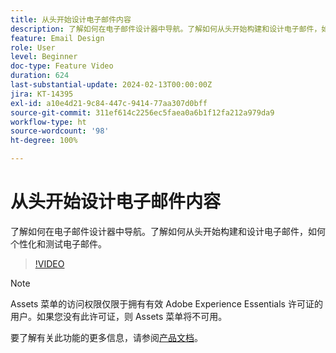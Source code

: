 ```yaml
---
title: 从头开始设计电子邮件内容
description: 了解如何在电子邮件设计器中导航。了解如何从头开始构建和设计电子邮件，如何个性化和测试电子邮件。
feature: Email Design
role: User
level: Beginner
doc-type: Feature Video
duration: 624
last-substantial-update: 2024-02-13T00:00:00Z
jira: KT-14395
exl-id: a10e4d21-9c84-447c-9414-77aa307d0bff
source-git-commit: 311ef614c2256ec5faea0a6b1f12fa212a979da9
workflow-type: ht
source-wordcount: '98'
ht-degree: 100%

---
```


# 从头开始设计电子邮件内容

了解如何在电子邮件设计器中导航。了解如何从头开始构建和设计电子邮件，如何个性化和测试电子邮件。

>[!VIDEO](https://video.tv.adobe.com/v/3425867/?learn=on)

>[!NOTE]
>
>Assets 菜单的访问权限仅限于拥有有效 Adobe Experience Essentials 许可证的用户。如果您没有此许可证，则 Assets 菜单将不可用。

要了解有关此功能的更多信息，请参阅[产品文档](https://experienceleague.adobe.com/docs/campaign-web/v8/msg/email/create-email.html?lang=zh-Hans)。
